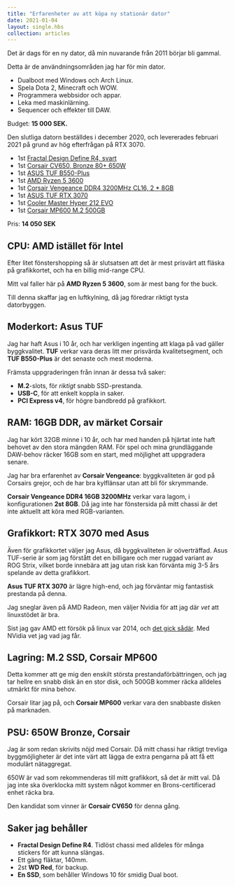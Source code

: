 ```yaml
---
title: "Erfarenheter av att köpa ny stationär dator"
date: 2021-01-04
layout: single.hbs
collection: articles
---
```


Det är dags för en ny dator, då min nuvarande från 2011 börjar bli gammal.

Detta är de användningsområden jag har för min dator.

- Dualboot med Windows och Arch Linux.
- Spela Dota 2, Minecraft och WOW.
- Programmera webbsidor och appar.
- Leka med maskinlärning.
- Sequencer och effekter till DAW.

Budget: **15 000 SEK.**

Den slutliga datorn beställdes i december 2020, och levererades februari 2021 
på grund av hög efterfrågan på RTX 3070.

* 1st [Fractal Design Define R4, svart](https://support.fractal-design.com/support/solutions/articles/138157-define-r4-product-manual)
 * 1st [Corsair CV650, Bronze 80+ 650W](https://www.corsair.com/us/en/Categories/Products/Power-Supply-Units/Power-Supply-Units-General-Purpose/CV-Series%E2%84%A2/p/CP-9020211-NA)
 * 1st [ASUS TUF B550-Plus](https://www.asus.com/se/Motherboards-Components/Motherboards/All-series/TUF-GAMING-B550-PLUS/)
 * 1st [AMD Ryzen 5 3600](https://www.amd.com/en/products/cpu/amd-ryzen-5-3600)
 * 1st [Corsair Vengeance DDR4 3200MHz CL16, 2 * 8GB](https://www.corsair.com/us/en/Categories/Products/Memory/VENGEANCE-LPX/p/CMK16GX4M2B3200C16)
 * 1st [ASUS TUF RTX 3070](https://www.asus.com/Motherboards-Components/Graphics-Cards/TUF-Gaming/TUF-RTX3070-8G-GAMING)
 * 1st [Cooler Master Hyper 212 EVO](https://www.coolermaster.com/catalog/coolers/cpu-air-coolers/hyper-212-evo/)
 * 1st [Corsair MP600 M.2 500GB](https://www.corsair.com/ww/en/Categories/Products/Storage/M-2-SSDs/Force-Series%E2%84%A2-Gen-4-PCIe-NVMe-M-2-SSD/p/CSSD-F500GBMP600)

Pris: **14 050 SEK**

## CPU: AMD istället för Intel

Efter litet fönstershopping så är slutsatsen att det är mest prisvärt att fläska på 
grafikkortet, och ha en billig mid-range CPU.

Mitt val faller här på **AMD Ryzen 5 3600**, som är mest bang for the buck.

Till denna skaffar jag en luftkylning, då jag föredrar riktigt tysta datorbyggen.

## Moderkort: Asus TUF

Jag har haft Asus i 10 år, och har verkligen ingenting att klaga på vad gäller byggkvalitet.
**TUF** verkar vara deras litt mer prisvärda kvalitetsegment, och 
**TUF B550-Plus** är det senaste och mest moderna.

Främsta uppgraderingen från innan är dessa två saker:

 * **M.2**-slots, för _riktigt_ snabb SSD-prestanda.
 * **USB-C**, för att enkelt koppla in saker.
 * **PCI Express v4**, för högre bandbredd på grafikkort.

## RAM: 16GB DDR, av märket Corsair

Jag har kört 32GB minne i 10 år, och har med handen på hjärtat inte haft behovet av den 
stora mängden RAM. För spel och mina grundläggande DAW-behov räcker 16GB som en start,
med möjlighet att uppgradera senare.

Jag har bra erfarenhet av **Corsair Vengeance**: byggkvaliteten är god på Corsairs grejor,
och de har bra kylflänsar utan att bli för skrymmande.

**Corsair Vengeance DDR4 16GB 3200MHz** verkar vara lagom, i konfigurationen **2st 8GB**. Då 
jag inte har fönstersida på mitt chassi är det inte aktuellt att köra med RGB-varianten.

## Grafikkort: RTX 3070 med Asus

Även för grafikkortet väljer jag Asus, då byggkvaliteten är oöverträffad. Asus TUF-serie
är som jag förstått det en billigare och mer ruggad variant av ROG Strix, vilket borde innebära 
att jag utan risk kan förvänta mig 3-5 års spelande av detta grafikkort.

**Asus TUF RTX 3070** är lägre high-end, och jag förväntar mig fantastisk prestanda på denna.

Jag sneglar även på AMD Radeon, men väljer Nvidia för att jag där _vet_ att linuxstödet är bra.

Sist jag gav AMD ett försök på linux var 2014, och [det gick sådär](../../2015/amd-linux/). Med NVidia
vet jag vad jag får.

## Lagring: M.2 SSD, Corsair MP600

Detta kommer att ge mig den enskilt största prestandaförbättringen, och jag tar hellre en snabb 
disk än en stor disk, och 500GB kommer räcka alldeles utmärkt för mina behov. 

Corsair litar jag på, och **Corsair MP600** verkar vara den snabbaste disken 
på marknaden.

## PSU: 650W Bronze, Corsair

Jag är som redan skrivits nöjd med Corsair. Då mitt chassi har riktigt trevliga
byggmöjligheter är det inte värt att lägga de extra pengarna på att få ett
modulärt nätaggregat.

650W är vad som rekommenderas till mitt grafikkort, så det är mitt val. Då jag
inte ska överklocka mitt system något kommer en Brons-certificerad enhet räcka bra.

Den kandidat som vinner är **Corsair CV650** för denna gång.

## Saker jag behåller

- **Fractal Design Define R4**. Tidlöst chassi med alldeles för många stickers för
  att kunna slängas.
- Ett gäng fläktar, 140mm.
- 2st **WD Red**, för backup.
- **En SSD**, som behåller Windows 10 för smidig Dual boot.
